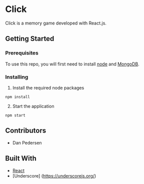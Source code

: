 # Click

Click is a memory game developed with React.js. 

## Getting Started

### Prerequisites

To use this repo, you will first need to install [node](https://nodejs.org/en/) and [MongoDB](https://docs.mongodb.com/manual/installation/).

### Installing

1. Install the required node packages

```
npm install
```

2. Start the application

```
npm start
```

## Contributors

* Dan Pedersen

## Built With


* [React](http://reactjs.org)
* [Underscore] (https://underscorejs.org/)